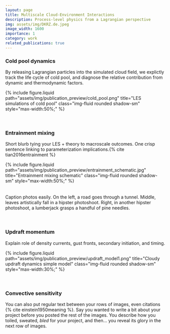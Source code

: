 ```yaml
---
layout: page
title: Multiscale Cloud-Environment Interactions
description: Process-level physics from a Lagrangian perspective
img: assets/img/DKRZ.de.jpeg
image_width: 1600
importance: 1
category: work
related_publications: true
---
```


### Cold pool dynamics

By releasing Lagrangian particles into the simulated cloud field, we explictly track the life cycle of cold pool, and diagnose the relative contribution from dynamic and thermodynamic factors.

<div class="text-center my-3">
  {% include figure.liquid
     path="assets/img/publication_preview/cold_pool.png"
     title="LES simulations of cold pool"
     class="img-fluid rounded shadow-sm"
     style="max-width:50%;"
  %}
</div>
<br><br>
    
### Entrainment mixing

Short blurb tying your LES + theory to macroscale outcomes. One crisp sentence linking to parameterization implications.{% cite tian2016entrainment %}

<div class="text-center my-3">
  {% include figure.liquid
     path="assets/img/publication_preview/entrainment_schematic.jpg"
     title="Entrainment mixing schematic"
     class="img-fluid rounded shadow-sm"
     style="max-width:50%;"
  %}
</div>
<br><br>
<div class="caption">
    Caption photos easily. On the left, a road goes through a tunnel. Middle, leaves artistically fall in a hipster photoshoot. Right, in another hipster photoshoot, a lumberjack grasps a handful of pine needles.
</div>
<br><br>

### Updraft momentum

Explain role of density currents, gust fronts, secondary initiation, and timing.

<div class="text-center my-3">
  {% include figure.liquid
     path="assets/img/publication_preview/updraft_model1.png"
     title="Cloudy updraft dynamics simple model"
     class="img-fluid rounded shadow-sm"
     style="max-width:30%;"
  %}
</div>
<br><br>

### Convective sensitivity

You can also put regular text between your rows of images, even citations {% cite einstein1950meaning %}.
Say you wanted to write a bit about your project before you posted the rest of the images.
You describe how you toiled, sweated, _bled_ for your project, and then... you reveal its glory in the next row of images.



